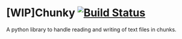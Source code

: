 [WIP]Chunky  [![Build Status](https://travis-ci.org/kapilratnani/chunky.svg?branch=master)](https://travis-ci.org/kapilratnani/chunky)
===========
A python library to handle reading and writing of text files in chunks.
